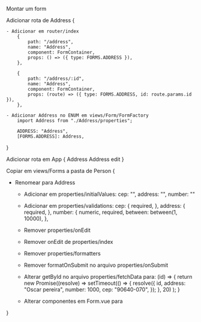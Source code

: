 Montar um form

Adicionar rota de Address {

    - Adicionar em router/index
        {
            path: "/address",
            name: "Address",
            component: FormContainer,
            props: () => ({ type: FORMS.ADDRESS }),
        },

        {
            path: "/address/:id",
            name: "Address",
            component: FormContainer,
            props: (route) => ({ type: FORMS.ADDRESS, id: route.params.id }),
        },

    - Adicionar Address no ENUM em views/Form/FormFactory
        import Address from "./Address/properties";

        ADDRESS: "Address",
        [FORMS.ADDRESS]: Address,
}

Adicionar rota em App {
    <router-link to="/address">Address</router-link>
    <router-link to="/address/1">Address edit</router-link>
}

Copiar em views/Forms a pasta de Person {
  
 - Renomear para Address

    - Adicionar em properties/initialValues:
        cep: "",
        address: "",
        number: ""

    - Adicionar em properties/validations:
        cep: {
            required,
        },
        address: {
            required,
        },
        number: {
            numeric,
            required,
            between: between(1, 10000),
        },

    - Remover properties/onEdit
    - Remover onEdit de properties/index
    - Remover properties/formatters

    - Remover formatOnSubmit no arquivo properties/onSubmit

    - Alterar getById no arquivo properties/fetchData para:
        (id) => {
            return new Promise((resolve) =>
                setTimeout(() => {
                    resolve({
                        id,
                        address: "Oscar pereira",
                        number: 1000,
                        cep: "90640-070",
                    });
                }, 20)
            );
        }

    - Alterar componentes em Form.vue para
        <CInput label="CEP" name="cep" type="zip" required />
        <CInput label="Address" name="address" />
        <CInput label="Number" name="number" type="number" />

}
